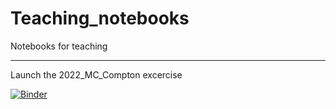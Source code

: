 # Teaching_notebooks
Notebooks for teaching

____________________________

Launch the 2022_MC_Compton excercise

[![Binder](https://mybinder.org/badge_logo.svg)](https://mybinder.org/v2/gh/javigne/Teaching_notebooks/HEAD?labpath=2022_MC_Compton%2FMC_Compton_part1.ipynb)
